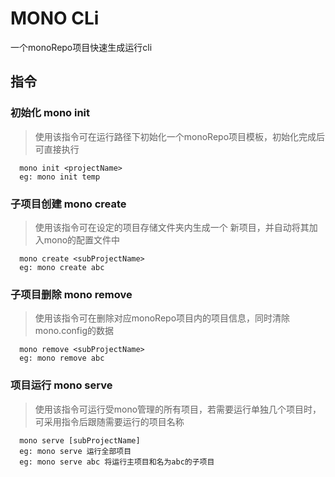 # MONO CLi

一个monoRepo项目快速生成运行cli

## 指令

### 初始化 mono init

>使用该指令可在运行路径下初始化一个monoRepo项目模板，初始化完成后可直接执行
```
  mono init <projectName>
  eg: mono init temp
```
### 子项目创建 mono create
>使用该指令可在设定的项目存储文件夹内生成一个 新项目，并自动将其加入mono的配置文件中
```
  mono create <subProjectName>
  eg: mono create abc
```
### 子项目删除  mono remove 

>使用该指令可在删除对应monoRepo项目内的项目信息，同时清除mono.config的数据
```
  mono remove <subProjectName>
  eg: mono remove abc
```
### 项目运行 mono serve
>使用该指令可运行受mono管理的所有项目，若需要运行单独几个项目时，可采用指令后跟随需要运行的项目名称
```
  mono serve [subProjectName]
  eg: mono serve 运行全部项目
  eg: mono serve abc 将运行主项目和名为abc的子项目
```